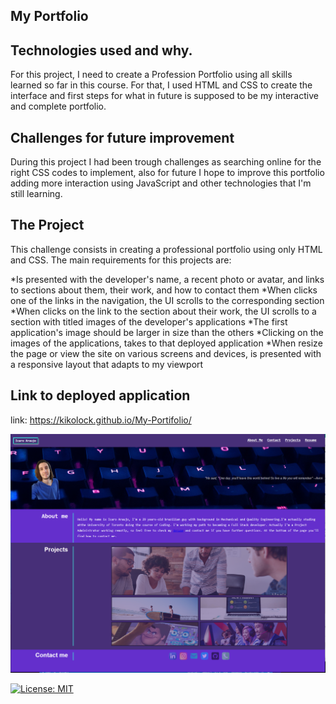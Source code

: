 ## My Portfolio

## Technologies used and why.

For this project, I need to create a Profession Portfolio using all skills learned so far in this course. For that, I used HTML and CSS to create the interface and first steps for what in future is supposed to be my interactive and complete portfolio.

## Challenges for future improvement

During this project I had been trough challenges as searching online for the right CSS codes to implement, also for future I hope to improve this portfolio adding more interaction using JavaScript and other technologies that I'm still learning.

## The Project

This challenge consists in creating a professional portfolio using only HTML and CSS. The main requirements for this projects are:

*Is presented with the developer's name, a recent photo or avatar, and links to sections about them, their work, and how to contact them
*When clicks one of the links in the navigation, the UI scrolls to the corresponding section
*When clicks on the link to the section about their work, the UI scrolls to a section with titled images of the developer's applications
*The first application's image should be larger in size than the others
*Clicking on the images of the applications, takes to that deployed application
*When resize the page or view the site on various screens and devices, is presented with a responsive layout that adapts to my viewport

## Link to deployed application

link: https://kikolock.github.io/My-Portifolio/

![My Remote Image](https://github.com/Kikolock/My-Portifolio/blob/main/Assets/images/Deployed%20page.PNG)

[![License: MIT](https://img.shields.io/badge/License-MIT-yellow.svg)](https://opensource.org/licenses/MIT)